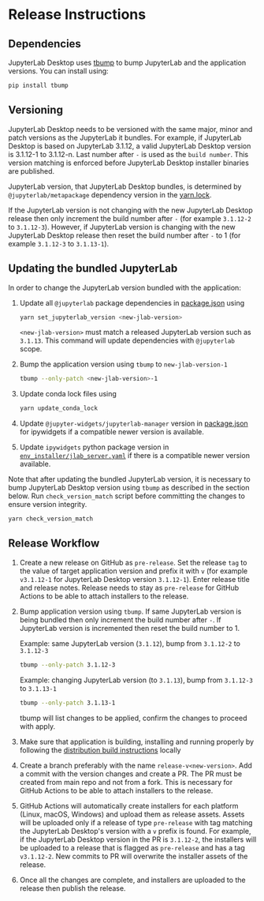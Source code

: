 # Release Instructions

## Dependencies

JupyterLab Desktop uses [tbump](https://github.com/dmerejkowsky/tbump) to bump JupyterLab and the application versions. You can install using:

```bash
pip install tbump
```

## Versioning

JupyterLab Desktop needs to be versioned with the same major, minor and patch versions as the JupyterLab it bundles. For example, if JupyterLab Desktop is based on JupyterLab 3.1.12, a valid JupyterLab Desktop version is 3.1.12-1 to 3.1.12-n. Last number after `-` is used as the `build number`. This version matching is enforced before JupyterLab Desktop installer binaries are published.

JupyterLab version, that JupyterLab Desktop bundles, is determined by `@jupyterlab/metapackage` dependency version in the [yarn.lock](yarn.lock).

If the JupyterLab version is not changing with the new JupyterLab Desktop release then only increment the build number after `-` (for example `3.1.12-2` to `3.1.12-3`). However, if JupyterLab version is changing with the new JupyterLab Desktop release then reset the build number after `-` to 1 (for example `3.1.12-3` to `3.1.13-1`).

## Updating the bundled JupyterLab

In order to change the JupyterLab version bundled with the application:

1. Update all `@jupyterlab` package dependencies in [package.json](package.json) using

   ```bash
   yarn set_jupyterlab_version <new-jlab-version>
   ```

   `<new-jlab-version>` must match a released JupyterLab version such as `3.1.13`. This command will update dependencies with `@jupyterlab` scope.

2. Bump the application version using `tbump` to `new-jlab-version-1`

   ```bash
   tbump --only-patch <new-jlab-version>-1
   ```

3. Update conda lock files using

   ```bash
   yarn update_conda_lock
   ```

4. Update `@jupyter-widgets/jupyterlab-manager` version in [package.json](package.json) for ipywidgets if a compatible newer version is available.

5. Update `ipywidgets` python package version in [`env_installer/jlab_server.yaml`](env_installer/jlab_server.yaml) if there is a compatible newer version available.

Note that after updating the bundled JupyterLab version, it is necessary to bump JupyterLab Desktop version using `tbump` as described in the section below. Run `check_version_match` script before committing the changes to ensure version integrity.

```bash
yarn check_version_match
```

## Release Workflow

1. Create a new release on GitHub as `pre-release`. Set the release `tag` to the value of target application version and prefix it with `v` (for example `v3.1.12-1` for JupyterLab Desktop version `3.1.12-1`). Enter release title and release notes. Release needs to stay as `pre-release` for GitHub Actions to be able to attach installers to the release.

2. Bump application version using `tbump`. If same JupyterLab version is being bundled then only increment the build number after `-`. If JupyterLab version is incremented then reset the build number to 1.

   Example: same JupyterLab version (`3.1.12`), bump from `3.1.12-2` to `3.1.12-3`

   ```bash
   tbump --only-patch 3.1.12-3
   ```

   Example: changing JupyterLab version (to `3.1.13`), bump from `3.1.12-3` to `3.1.13-1`

   ```bash
   tbump --only-patch 3.1.13-1
   ```

   tbump will list changes to be applied, confirm the changes to proceed with apply.

3. Make sure that application is building, installing and running properly by following the [distribution build instructions](README.md##building-for-distribution) locally

4. Create a branch preferably with the name `release-v<new-version>`. Add a commit with the version changes and create a PR. The PR must be created from main repo and not from a fork. This is necessary for GitHub Actions to be able to attach installers to the release.

5. GitHub Actions will automatically create installers for each platform (Linux, macOS, Windows) and upload them as release assets. Assets will be uploaded only if a release of type `pre-release` with tag matching the JupyterLab Desktop's version with a `v` prefix is found. For example, if the JupyterLab Desktop version in the PR is `3.1.12-2`, the installers will be uploaded to a release that is flagged as `pre-release` and has a tag `v3.1.12-2`. New commits to PR will overwrite the installer assets of the release.

6. Once all the changes are complete, and installers are uploaded to the release then publish the release.
